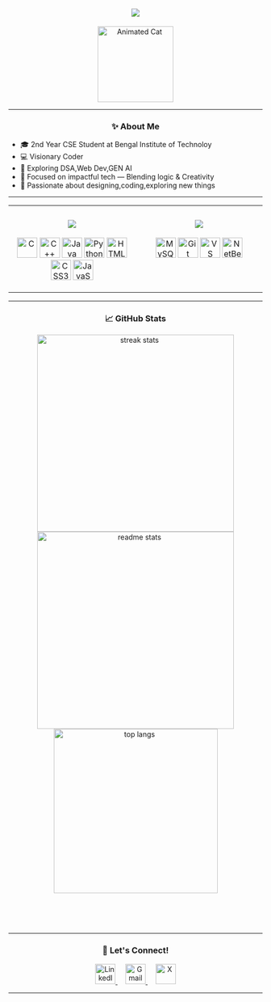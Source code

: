 <h1 align="center"> 
  <img src="https://readme-typing-svg.herokuapp.com?font=JetBrains+Mono&weight=1200&size=28&duration=2000&pause=500&center=true&vCenter=true&width=500&lines=Hey+There+👋;I'm+Subhojyoti+Maity;Coder+%7C+Designer" />
</h1>

<p align="center">
  <img src="https://media.giphy.com/media/JIX9t2j0ZTN9S/giphy.gif" width="150" alt="Animated Cat"/>
</p>

---

<h3 align="center">✨ About Me</h3>

- 🎓 2nd Year CSE Student at Bengal Institute of Technoloy <br>
- 💻 Visionary Coder<br>
- 🧠 Exploring DSA,Web Dev,GEN AI <br> 
- 🧰 Focused on impactful tech — Blending logic & Creativity <br>
- 🎨 Passionate about designing,coding,exploring new things<br>

---

<table style="border: none; border-collapse: collapse;">
  <tr>
    <td width="50%" valign="top" style="border: none;">
      <h3 align="center">
        <img src="https://readme-typing-svg.herokuapp.com?font=Anton&weight=700&size=28&duration=1&pause=1000000&center=true&vCenter=true&width=550&lines=💻+Programming+Languages" />
      </h3>
      <p align="center">
        <img src="https://cdn.jsdelivr.net/gh/devicons/devicon/icons/c/c-original.svg" width="40" title="C" />
        <img src="https://cdn.jsdelivr.net/gh/devicons/devicon/icons/cplusplus/cplusplus-original.svg" width="40" title="C++" />
        <img src="https://cdn.jsdelivr.net/gh/devicons/devicon/icons/java/java-original.svg" width="40" title="Java" />
        <img src="https://cdn.jsdelivr.net/gh/devicons/devicon/icons/python/python-original.svg" width="40" title="Python" />
        <img src="https://cdn.jsdelivr.net/gh/devicons/devicon/icons/html5/html5-original.svg" width="40" title="HTML5" />
        <img src="https://cdn.jsdelivr.net/gh/devicons/devicon/icons/css3/css3-original.svg" width="40" title="CSS3" />
        <img src="https://cdn.jsdelivr.net/gh/devicons/devicon/icons/javascript/javascript-original.svg" width="40" title="JavaScript" />
      </p>
    </td>
    <td width="50%" valign="top" style="border: none;">
      <h3 align="center">
        <img src="https://readme-typing-svg.herokuapp.com?font=Anton&weight=700&size=28&duration=1&pause=1000000&center=true&vCenter=true&width=500&lines=🛠️+Tools+%26+Platforms" />
      </h3>
      <p align="center">
        <img src="https://cdn.jsdelivr.net/gh/devicons/devicon/icons/mysql/mysql-original.svg" width="40" title="MySQL" />
        <img src="https://cdn.jsdelivr.net/gh/devicons/devicon/icons/git/git-original.svg" width="40" title="Git" />
        <img src="https://cdn.jsdelivr.net/gh/devicons/devicon/icons/vscode/vscode-original.svg" width="40" title="VS Code" />
        <img src="https://cdn.jsdelivr.net/gh/devicons/devicon/icons/netbeans/netbeans-original.svg" width="40" title="NetBeans" />
      </p>
    </td>
  </tr>
</table>

---

<h3 align="center">📈 GitHub Stats</h3>
<div align=center>
  <img width=390 src="https://streak-stats.demolab.com/?user=MONSTERBOY110&count_private=true&theme=react&border_radius=10" alt="streak stats"/>
  <img width=390 src="https://github-readme-stats.vercel.app/api?username=MONSTERBOY110&show_icons=true&theme=react&rank_icon=github&border_radius=10" alt="readme stats" />
  <img width=325 align="center" src="https://github-readme-stats.vercel.app/api/top-langs/?username=MONSTERBOY110&hide=HTML&langs_count=8&layout=compact&theme=react&border_radius=10&size_weight=0.5&count_weight=0.5&exclude_repo=github-readme-stats" alt="top langs" />
</div>

  <br/>

<br/><br/>
  
---

<h3 align="center">🤝 Let's Connect!</h3>

<p align="center">
  <a href="https://www.linkedin.com/in/subhojyotimaity" target="_blank">
    <img src="https://cdn-icons-png.flaticon.com/512/174/174857.png" width="40" alt="LinkedIn" title="Connect on LinkedIn" />
  </a>
  &nbsp;&nbsp;&nbsp;
  <a href="mailto:subhojyotimaity1082005@gmail.com">
     <img src="https://cdn-icons-png.flaticon.com/512/732/732200.png" width="40" alt="Gmail" title="Send me an Email" />
  </a>
  &nbsp;&nbsp;&nbsp;
  <a href="https://x.com/Subhojyoti_110?s=09" target="_blank">
    <img src="https://cdn-icons-png.flaticon.com/512/733/733579.png" width="40" alt="X" title="Follow on X" />
  </a>
</p>

--- 

<!---
MONSTERBOY110/MONSTERBOY110 is a ✨ special ✨ repository because its `README.md` (this file) appears on your GitHub profile.
You can click the Preview link to take a look at your changes.
--->
